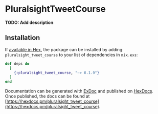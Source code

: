 # PluralsightTweetCourse

**TODO: Add description**

## Installation

If [available in Hex](https://hex.pm/docs/publish), the package can be installed
by adding `pluralsight_tweet_course` to your list of dependencies in `mix.exs`:

```elixir
def deps do
  [
    {:pluralsight_tweet_course, "~> 0.1.0"}
  ]
end
```

Documentation can be generated with [ExDoc](https://github.com/elixir-lang/ex_doc)
and published on [HexDocs](https://hexdocs.pm). Once published, the docs can
be found at [https://hexdocs.pm/pluralsight_tweet_course](https://hexdocs.pm/pluralsight_tweet_course).

